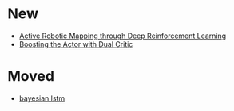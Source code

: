 # New
* [Active Robotic Mapping through Deep Reinforcement Learning](https://arxiv.org/abs/1712.10069)
* [Boosting the Actor with Dual Critic](https://arxiv.org/abs/1712.10282)

# Moved

* [bayesian lstm](https://arxiv.org/abs/1712.08773)
